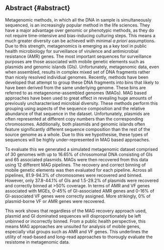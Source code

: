 ## Abstract {#abstract}

Metagenomic methods, in which all the DNA in sample is simultaneously sequenced, is an increasingly popular method in the life sciences. 
They have a major advantage over genomic or phenotypic methods, as they do not require time-intensive and bias-inducing culturing steps. 
This means a much greater diversity can be achieved with minimal _a priori_ assumptions. 
Due to this strength, metagenomics is emerging as a key tool in public health microbiology for surveillance of virulence and antimicrobial resistance (AMR) genes. 
The most important sequences for surveillance purposes are those associated with mobile genetic elements such as plasmids and genomic islands (GIs). 
Unfortunately, metagenomic data, even when assembled, results in complex mixed set of DNA fragments rather than nicely resolved individual genomes. 
Recently, methods have been developed that attempt to group these DNA fragments into bins that likely to have been derived from the same underlying genome. 
These bins are referred to as metagenome-assembled genomes (MAGs). 
MAG based approaches have been used to great effect in revealing huge amounts of previously uncharacterised microbial diversity.
These methods perform this grouping using aspects of the sequence composition and the relative abundance of that sequence in the dataset. 
Unfortunately, plasmids are often represented at different copy numbers than the corresponding chromosomes. 
Additionally, both plasmids and genomic islands often feature significantly different sequence composition than the rest of the source genome as a whole. 
Due to this we hypothesise, these types of sequences will be highly under-represented in MAG based approaches.

To evaluate this we generated a simulated metagenomic dataset comprised of 30 genomes with up to 16.65% of chrosomomal DNA consisting of GIs and 65 associated plasmids. 
MAGs were then recovered from this data using 12 different MAG pipelines. 
The recovery and correct binning of mobile genetic elements was then evaluated for each pipeline. 
Across all pipelines, 81.9-94.3% of chromosomes were recovered and binned. However, only 37.8-44.1% of GIs and 1.5-29.2% of plasmids were recovered and correctly binned at >50% coverage. 
In terms of AMR and VF genes associated with MGEs, 0-45% of GI-associated AMR genes and 0-16% of GI-associated VF genes were correctly assigned. 
More strikingly, 0% of plasmid-borne VF or AMR genes were recovered.

This work shows that regardless of the MAG recovery approach used, plasmid and GI dominated sequences will disproportionately be left unbinned or incorrectly binned. 
From a public health perspective, this means MAG approaches are unsuited for analysis of mobile genes, especially vital groups such as AMR and VF genes. 
This underlines the utility of read-based and long-read approaches to thorougly evaluate the resistome in metagenomic data.